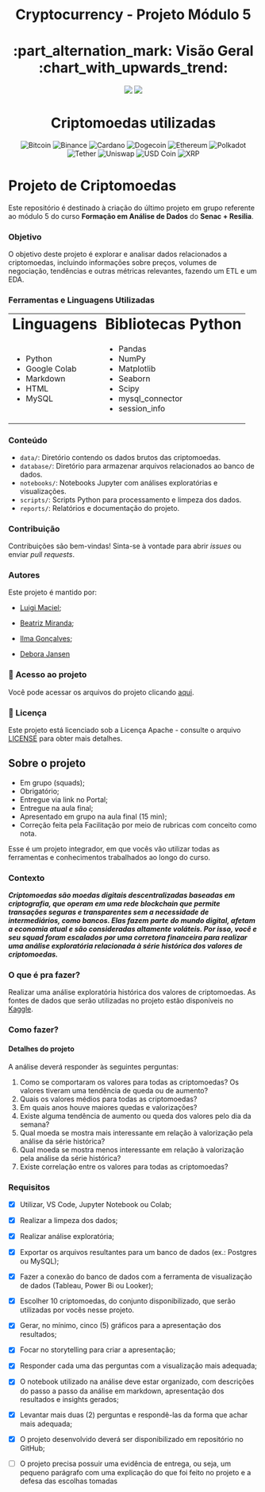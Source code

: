 <h1 align="center"> Cryptocurrency - Projeto Módulo 5 </h1>


<h1 align="center"> :part_alternation_mark: Visão Geral :chart_with_upwards_trend: </h1>

<p align="center">
<img src="https://img.shields.io/static/v1?label=License&message=Apache&color=green&style=for-the-badge"/>
<img src="http://img.shields.io/static/v1?label=STATUS&message=CONCLUIDO&color=GREEN&style=for-the-badge"/>
</p>
<h1 align="center"> Criptomoedas utilizadas </h1>

<p align="center">
  <img src="https://img.shields.io/badge/Bitcoin-000?style=for-the-badge&logo=bitcoin&logoColor=white" alt="Bitcoin">
  <img src="https://img.shields.io/badge/Binance-FCD535?style=for-the-badge&logo=binance&logoColor=white" alt="Binance">
  <img src="https://img.shields.io/badge/Cardano-ADA?style=for-the-badge&logo=cardano&logoColor=white" alt="Cardano">
  <img src="https://img.shields.io/badge/Dogecoin-B59A30?style=for-the-badge&logo=dogecoin&logoColor=white" alt="Dogecoin">
  <img src="https://img.shields.io/badge/Ethereum-3C3C3D?style=for-the-badge&logo=ethereum&logoColor=white" alt="Ethereum">
  <img src="https://img.shields.io/badge/Polkadot-E6007A?style=for-the-badge&logo=polkadot&logoColor=white" alt="Polkadot">
  <img src="https://img.shields.io/badge/Tether-168363?style=for-the-badge&logo=tether&logoColor=white" alt="Tether">
  <img src="https://img.shields.io/badge/Uniswap-000?style=for-the-badge&logo=uniswap&logoColor=white" alt="Uniswap">
  <img src="https://img.shields.io/badge/USD Coin-2775CA?style=for-the-badge&logo=usdc&logoColor=white" alt="USD Coin">
  <img src="https://img.shields.io/badge/XRP-000?style=for-the-badge&logo=xrp&logoColor=white" alt="XRP">
</p>

# Projeto de Criptomoedas

Este repositório é destinado à criação do último projeto em grupo referente ao módulo 5 do curso **Formação em Análise de Dados** do **Senac + Resilia**.

### Objetivo

O objetivo deste projeto é explorar e analisar dados relacionados a criptomoedas, incluindo informações sobre preços, volumes de negociação, tendências e outras métricas relevantes, fazendo um ETL e um EDA.

### Ferramentas e Linguagens Utilizadas

<table border="0">
 <tr>
    <td><b style="font-size:30px"> Linguagens</b></td>
    <td><b style="font-size:30px"> Bibliotecas Python </b></td>
 </tr>
 <tr>
    <td>
      <ul>
        <li>Python</li>
        <li>Google Colab</li>
        <li>Markdown</li>
        <li>HTML</li>
        <li>MySQL</li>
      </ul>
    </td>
    <td>
      <ul>
        <li>Pandas</li>
        <li>NumPy</li>
        <li>Matplotlib</li>
        <li>Seaborn</li>
        <li>Scipy</li>
        <li>mysql_connector</li>
        <li>session_info</li>
      </ul>
    </td>
 </tr>
</table>


### Conteúdo

- `data/`: Diretório contendo os dados brutos das criptomoedas.
- `database/`: Diretório para armazenar arquivos relacionados ao banco de dados.
- `notebooks/`: Notebooks Jupyter com análises exploratórias e visualizações.
- `scripts/`: Scripts Python para processamento e limpeza dos dados.
- `reports/`: Relatórios e documentação do projeto.

### Contribuição

Contribuições são bem-vindas! Sinta-se à vontade para abrir *issues* ou enviar *pull requests*.

### Autores

Este projeto é mantido por:

- [Luigi Maciel](https://github.com/LuigiPereira1709);

- [Beatriz Miranda](https://github.com/lastfirefly%29);

- [Ilma Gonçalves](https://github.com/estrela1921);

- [Debora Jansen](https://github.com/DeboraJansen95)



### 📁 Acesso ao projeto
Você pode acessar os arquivos do projeto clicando [aqui](https://github.com/lastfirefly/Cryptocurrency).

### 📃 Licença

Este projeto está licenciado sob a Licença Apache - consulte o arquivo [LICENSE](LICENSE) para obter mais detalhes.



## Sobre o projeto
- Em grupo (squads);
- Obrigatório;
- Entregue via link no Portal;
- Entregue na aula final;
- Apresentado em grupo na aula final (15 min);
- Correção feita pela Facilitação por meio de rubricas com conceito como nota.


Esse é um projeto integrador, em que vocês vão utilizar todas as ferramentas e conhecimentos trabalhados ao longo do curso.  

### Contexto

***Criptomoedas são moedas digitais descentralizadas baseadas em criptografia, que 
operam em uma rede blockchain que permite transações seguras e transparentes 
sem a necessidade de intermediários, como bancos. Elas fazem parte do mundo 
digital, afetam a economia atual e são consideradas altamente voláteis.
Por isso, você e seu squad foram escalados por uma corretora financeira para 
realizar uma análise exploratória relacionada à série histórica dos valores de
criptomoedas.***

### O que é pra fazer?

Realizar uma análise exploratória histórica dos valores de
criptomoedas.
As fontes de dados que serão utilizadas no projeto estão 
disponíveis no [Kaggle](https://www.kaggle.com/datasets/sudalairajkumar/cryptocurrencypricehistory/data?select=coin_Aave.csv). 

### Como fazer? 

#### Detalhes do projeto
A análise deverá responder às seguintes perguntas:
1. Como se comportaram os valores para todas as criptomoedas? Os valores tiveram uma 
tendência de queda ou de aumento?
2. Quais os valores médios para todas as criptomoedas?
3. Em quais anos houve maiores quedas e valorizações?
4. Existe alguma tendência de aumento ou queda dos valores pelo dia da semana?
5. Qual moeda se mostra mais interessante em relação à valorização pela análise da série 
histórica?
6. Qual moeda se mostra menos interessante em relação à valorização pela análise da série 
histórica?
7. Existe correlação entre os valores para todas as criptomoedas?

### Requisitos
- [x] Utilizar, VS Code, Jupyter Notebook ou Colab;

- [x] Realizar a limpeza dos dados;

- [x] Realizar análise exploratória;

- [x] Exportar os arquivos resultantes para um banco de dados (ex.: Postgres ou MySQL);

- [x] Fazer a conexão do banco de dados com a ferramenta de visualização de dados (Tableau, Power Bi ou Looker);

- [x] Escolher 10 criptomoedas, do conjunto disponibilizado, que serão utilizadas por vocês nesse projeto.

- [x] Gerar, no mínimo, cinco (5) gráficos para a apresentação dos resultados;

- [x] Focar no storytelling para criar a apresentação;

- [x] Responder cada uma das perguntas com a visualização mais adequada;

- [x] O notebook utilizado na análise deve estar organizado, com descrições do passo a passo da análise em markdown, apresentação dos resultados e insights gerados;

- [x] Levantar mais duas (2) perguntas e respondê-las da forma que achar mais adequada;
      
- [x] O projeto desenvolvido deverá ser disponibilizado em repositório no GitHub;
      
- [ ] O projeto precisa possuir uma evidência de entrega, ou seja, um pequeno parágrafo com uma explicação do que foi feito no projeto e a defesa das escolhas tomadas

